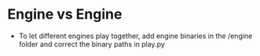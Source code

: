 # Engine vs Engine

- To let different engines play together, add engine binaries in the /engine folder and correct the binary paths in play.py